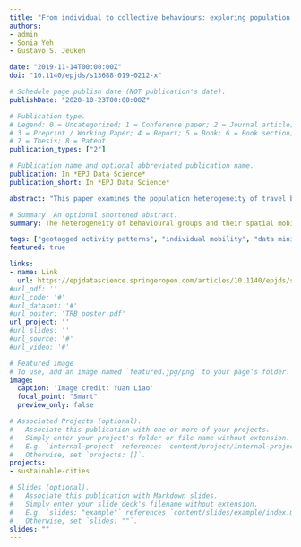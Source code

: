 ```yaml
---
title: "From individual to collective behaviours: exploring population heterogeneity of human mobility based on social media data"
authors:
- admin
- Sonia Yeh
- Gustavo S. Jeuken

date: "2019-11-14T00:00:00Z"
doi: "10.1140/epjds/s13688-019-0212-x"

# Schedule page publish date (NOT publication's date).
publishDate: "2020-10-23T00:00:00Z"

# Publication type.
# Legend: 0 = Uncategorized; 1 = Conference paper; 2 = Journal article;
# 3 = Preprint / Working Paper; 4 = Report; 5 = Book; 6 = Book section;
# 7 = Thesis; 8 = Patent
publication_types: ["2"]

# Publication name and optional abbreviated publication name.
publication: In *EPJ Data Science*
publication_short: In *EPJ Data Science*

abstract: "This paper examines the population heterogeneity of travel behaviours from a combined perspective of individual actors and collective behaviours. We use a social media dataset of 652,945 geotagged tweets generated by 2,933 Swedish Twitter users covering an average time span of 3.6 years. No explicit geographical boundaries, such as national borders or administrative boundaries, are applied to the data. We use spatial features, such as geographical characteristics and network properties, and apply a clustering technique to reveal the heterogeneity of geotagged activity patterns. We find four distinct groups of travellers: local explorers (78.0%), local returners (14.4%), global explorers (7.3%), and global returners (0.3%). These groups exhibit distinct mobility characteristics, such as trip distance, diffusion process, percentage of domestic trips, visiting frequency of the most-visited locations, and total number of geotagged locations. Geotagged social media data are gradually being incorporated into travel behaviour studies as user-contributed data sources. While such data have many advantages, including easy access and the flexibility to capture movements across multiple scales (individual, city, country, and globe), more attention is still needed on data validation and identifying potential biases associated with these data. We validate against the data from a household travel survey and find that despite good agreement of trip distances (one-day and long-distance trips), we also find some differences in home location and the frequency of international trips, possibly due to population bias and behaviour distortion in Twitter data. Future work includes identifying and removing additional biases so that results from geotagged activity patterns may be generalised to human mobility patterns. This study explores the heterogeneity of behavioural groups and their spatial mobility including travel and day-to-day displacement. The findings of this paper could be relevant for disease prediction, transport modelling, and the broader social sciences."

# Summary. An optional shortened abstract.
summary: The heterogeneity of behavioural groups and their spatial mobility including travel and day-to-day displacement using Twitter user timelines.

tags: ["geotagged activity patterns", "individual mobility", "data mining", "hierarchical clustering"]
featured: true

links:
- name: Link
  url: https://epjdatascience.springeropen.com/articles/10.1140/epjds/s13688-019-0212-x
#url_pdf: ''
#url_code: '#'
#url_dataset: '#'
#url_poster: 'TRB_poster.pdf'
url_project: ''
#url_slides: ''
#url_source: '#'
#url_video: '#'

# Featured image
# To use, add an image named `featured.jpg/png` to your page's folder.
image:
  caption: 'Image credit: Yuan Liao'
  focal_point: "Smart"
  preview_only: false

# Associated Projects (optional).
#   Associate this publication with one or more of your projects.
#   Simply enter your project's folder or file name without extension.
#   E.g. `internal-project` references `content/project/internal-project/index.md`.
#   Otherwise, set `projects: []`.
projects:
- sustainable-cities

# Slides (optional).
#   Associate this publication with Markdown slides.
#   Simply enter your slide deck's filename without extension.
#   E.g. `slides: "example"` references `content/slides/example/index.md`.
#   Otherwise, set `slides: ""`.
slides: ""
---
```

